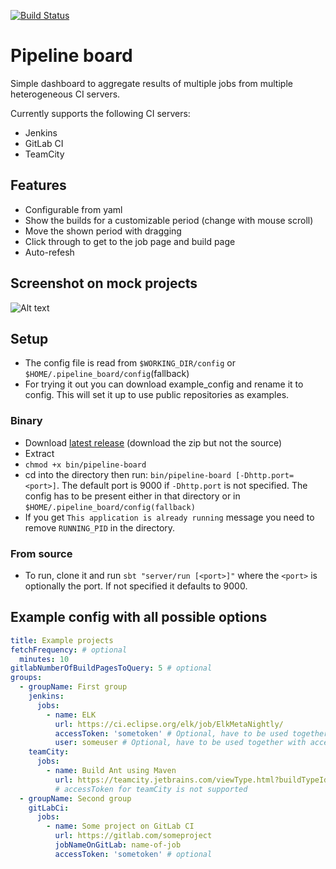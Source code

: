 [![Build Status](https://travis-ci.org/kszilagyi/pipeline-board.svg?branch=master)](https://travis-ci.org/kszilagyi/pipeline-board)

# Pipeline board
Simple dashboard to aggregate results of multiple jobs from multiple heterogeneous CI servers.

Currently supports the following CI servers:
* Jenkins
* GitLab CI
* TeamCity

## Features
* Configurable from yaml
* Show the builds for a customizable period (change with mouse scroll)
* Move the shown period with dragging
* Click through to get to the job page and build page
* Auto-refesh

## Screenshot on mock projects
![Alt text](https://user-images.githubusercontent.com/29373148/34178037-b3852d50-e4fd-11e7-8b65-15cce0e97dd5.png)

## Setup
* The config file is read from `$WORKING_DIR/config` or `$HOME/.pipeline_board/config`(fallback)
* For trying it out you can download example_config and rename it to config. This will set it up to use public repositories as examples.


### Binary
* Download [latest release](https://github.com/kszilagyi/pipeline-board/releases/latest) (download the zip but not the source)
* Extract
* `chmod +x bin/pipeline-board`
* cd into the directory then run: `bin/pipeline-board [-Dhttp.port=<port>]`. The default port is 9000 if `-Dhttp.port` is not specified. The config has to be present either in that directory or in `$HOME/.pipeline_board/config(fallback)`
* If you get `This application is already running` message you need to remove `RUNNING_PID` in the directory.

### From source
* To run, clone it and run `sbt "server/run [<port>]"` where the `<port>` is optionally the port. If not specified it defaults to 9000.

## Example config with all possible options
```yaml
title: Example projects
fetchFrequency: # optional
  minutes: 10
gitlabNumberOfBuildPagesToQuery: 5 # optional
groups:
  - groupName: First group
    jenkins:
      jobs:
        - name: ELK
          url: https://ci.eclipse.org/elk/job/ElkMetaNightly/
          accessToken: 'sometoken' # Optional, have to be used together with user
          user: someuser # Optional, have to be used together with accessToken
    teamCity:
      jobs:
        - name: Build Ant using Maven
          url: https://teamcity.jetbrains.com/viewType.html?buildTypeId=ApacheAnt_BuildAntUsingMave
          # accessToken for teamCity is not supported
  - groupName: Second group     
    gitLabCi:
      jobs:
        - name: Some project on GitLab CI
          url: https://gitlab.com/someproject
          jobNameOnGitLab: name-of-job
          accessToken: 'sometoken' # optional

```


